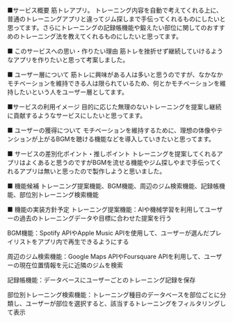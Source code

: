 ■サービス概要
筋トレアプリ。
トレーニング内容を自動で考えてくれる上に、普通のトレーニングアプリと違ってジム探しまで手伝ってくれるものにしたいと思ってます。さらにトレーニングの記録帳機能や鍛えたい部位に関してのおすすめのトレーニング法を教えてくれるものにしたいと思ってます。

■ このサービスへの思い・作りたい理由
筋トレを挫折せず継続していけるようなアプリを作りたいと思って考案しました。

■ ユーザー層について
筋トレに興味がある人は多いと思うのですが、なかなかモチベーションを維持できる人は限られているため、何とかモチベーションを維持したいという人をユーザー層としてます。

■サービスの利用イメージ
目的に応じた無理のないトレーニングを提案し継続に貢献するようなサービスにしたいと思ってます。

■ ユーザーの獲得について
モチベーションを維持するために、理想の体像やテンションが上がるBGMを聴ける機能などを導入していきたいと思ってます。

■ サービスの差別化ポイント・推しポイント
トレーニングを提案してくれるアプリはよくあると思うのですがBGMを流せる機能やジム探しやまで手伝ってくれるアプリは無いと思ったので製作しようと思いました。

■ 機能候補
トレーニング提案機能、BGM機能、周辺のジム検索機能、記録帳機能、部位別トレーニング検索機能

■ 機能の実装方針予定
トレーニング提案機能：AIや機械学習を利用してユーザーの過去のトレーニングデータや目標に合わせた提案を行う

BGM機能：Spotify APIやApple Music APIを使用して、ユーザーが選んだプレイリストをアプリ内で再生できるようにする

周辺のジム検索機能：Google Maps APIやFoursquare APIを利用して、ユーザーの現在位置情報を元に近隣のジムを検索

記録帳機能：データベースにユーザーごとのトレーニング記録を保存

部位別トレーニング検索機能：トレーニング種目のデータベースを部位ごとに分類し、ユーザーが部位を選択すると、該当するトレーニングをフィルタリングして表示